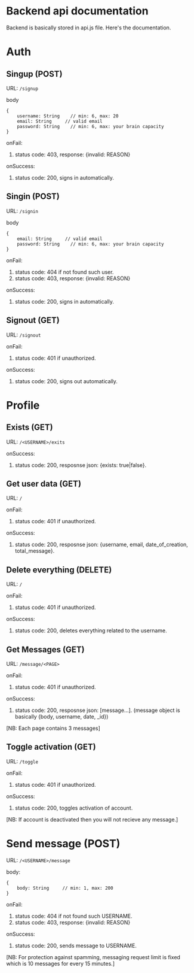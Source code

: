 # Backend api documentation
Backend is basically stored in api.js file. Here's the documentation.

# Auth
## Singup (POST)
URL: `/signup`

body
```
{
    username: String    // min: 6, max: 20
    email: String     // valid email
    password: String    // min: 6, max: your brain capacity
}
```
onFail:
1. status code: 403, response: {invalid: REASON}

onSuccess:
1. status code: 200, signs in automatically.

## Singin (POST)
URL: `/signin`

body
```
{
    email: String     // valid email
    password: String    // min: 6, max: your brain capacity
}
```
onFail:
1. status code: 404 if not found such user.
2. status code: 403, response: {invalid: REASON}

onSuccess:
1. status code: 200, signs in automatically.

## Signout (GET)
URL: `/signout`

onFail:
1. status code: 401 if unauthorized.

onSuccess:
1. status code: 200, signs out automatically.

# Profile

## Exists (GET)
URL: `/<USERNAME>/exits`

onSuccess:
1. status code: 200, resposnse json: {exists: true|false}.

## Get user data (GET)
URL: `/`

onFail:
1. status code: 401 if unauthorized.

onSuccess:
1. status code: 200, resposnse json: {username, email, date_of_creation, total_message}.

## Delete everything (DELETE)
URL: `/`

onFail:
1. status code: 401 if unauthorized.

onSuccess:
1. status code: 200, deletes everything related to the username.

## Get Messages (GET)

URL: `/message/<PAGE>`

onFail:
1. status code: 401 if unauthorized.

onSuccess:
1. status code: 200, resposnse json: [message...]. (message object is basically {body, username, date, _id})

[NB: Each page contains 3 messages]

## Toggle activation (GET)
URL: `/toggle`

onFail:
1. status code: 401 if unauthorized.

onSuccess:
1. status code: 200, toggles activation of account.

[NB: If account is deactivated then you will not recieve any message.]

# Send message (POST)
URL: `/<USERNAME>/message`

body:
```
{
    body: String     // min: 1, max: 200
}
```

onFail:
1. status code: 404 if not found such USERNAME.
2. status code: 403, response: {invalid: REASON}

onSuccess:
1. status code: 200, sends message to USERNAME.

[NB: For protection against spamming, messaging request limit is fixed which is 10 messages for every 15 minutes.]